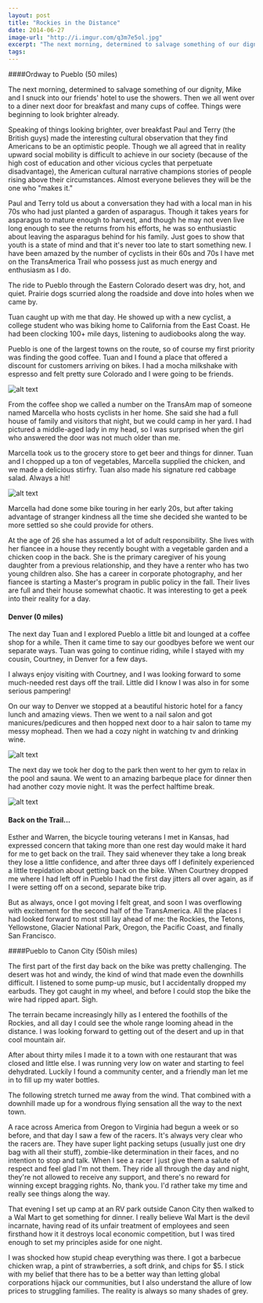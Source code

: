 ```yaml
---
layout: post
title: "Rockies in the Distance"
date: 2014-06-27
image-url: "http://i.imgur.com/q3m7e5ol.jpg"
excerpt: "The next morning, determined to salvage something of our dignity, Mike and I snuck into our friends' hotel to use the showers. Then we all went over to a diner next door for breakfast and many cups of coffee. Things were beginning to look brighter already. Speaking of things looking brighter, over breakfast Paul and Terry (the British guys) made the interesting cultural observation that they find Americans to be an optimistic people."
tags:
---
```


####Ordway to Pueblo (50 miles)

The next morning, determined to salvage something of our dignity, Mike and I snuck into our friends' hotel to use the showers. Then we all went over to a diner next door for breakfast and many cups of coffee. Things were beginning to look brighter already.

Speaking of things looking brighter, over breakfast Paul and Terry (the British guys) made the interesting cultural observation that they find Americans to be an optimistic people. Though we all agreed that in reality upward social mobility is difficult to achieve in our society (because of the high cost of education and other vicious cycles that perpetuate disadvantage), the American cultural narrative champions stories of people rising above their circumstances. Almost everyone believes they will be the one who "makes it." 

Paul and Terry told us about a conversation they had with a local man in his 70s who had just planted a garden of asparagus. Though it takes years for asparagus to mature enough to harvest, and though he may not even live long enough to see the returns from his efforts, he was so enthusiastic about leaving the asparagus behind for his family. Just goes to show that youth is a state of mind and that it's never too late to start something new. I have been amazed by the number of cyclists in their 60s and 70s I have met on the TransAmerica Trail who possess just as much energy and enthusiasm as I do.

The ride to Pueblo through the Eastern Colorado desert was dry, hot, and quiet. Prairie dogs scurried along the roadside and dove into holes when we came by. 

Tuan caught up with me that day. He showed up with a new cyclist, a college student who was biking home to California from the East Coast. He had been clocking 100+ mile days, listening to audiobooks along the way. 

Pueblo is one of the largest towns on the route, so of course my first priority was finding the good coffee. Tuan and I found a place that offered a discount for customers arriving on bikes. I had a mocha milkshake with espresso and felt pretty sure Colorado and I were going to be friends.

![alt text](http://i.imgur.com/5LgfJoDl.jpg "At the coffee shop in Pueblo")

From the coffee shop we called a number on the TransAm map of someone named Marcella who hosts cyclists in her home. She said she had a full house of family and visitors that night, but we could camp in her yard. I had pictured a middle-aged lady in my head, so I was surprised when the girl who answered the door was not much older than me.

Marcella took us to the grocery store to get beer and things for dinner. Tuan and I chopped up a ton of vegetables, Marcella supplied the chicken, and we made a delicious stirfry. Tuan also made his signature red cabbage salad. Always a hit!

![alt text](http://i.imgur.com/33LUPG4l.jpg "Dinner at Marcella's house")

Marcella had done some bike touring in her early 20s, but after taking advantage of stranger kindness all the time she decided she wanted to be more settled so she could provide for others. 

At the age of 26 she has assumed a lot of adult responsibility. She lives with her fiancee in a house they recently bought with a vegetable garden and a chicken coop in the back. She is the primary caregiver of his young daughter from a previous relationship, and they have a renter who has two young children also. She has a career in corporate photography, and her fiancee is starting a Master's program in public policy in the fall. Their lives are full and their house somewhat chaotic. It was interesting to get a peek into their reality for a day.

#### Denver (0 miles)

The next day Tuan and I explored Pueblo a little bit and lounged at a coffee shop for a while. Then it came time to say our goodbyes before we went our separate ways. Tuan was going to continue riding, while I stayed with my cousin, Courtney, in Denver for a few days. 

I always enjoy visiting with Courtney, and I was looking forward to some much-needed rest days off the trail. Little did I know I was also in for some serious pampering! 

On our way to Denver we stopped at a beautiful historic hotel for a fancy lunch and amazing views. Then we went to a nail salon and got manicures/pedicures and then hopped next door to a hair salon to tame my messy mophead. Then we had a cozy night in watching tv and drinking wine.

![alt text](http://i.imgur.com/fHwJn3vl.jpg "Manicures")

The next day we took her dog to the park then went to her gym to relax in the pool and sauna. We went to an amazing barbeque place for dinner then had another cozy movie night. It was the perfect halftime break.

![alt text](http://i.imgur.com/YgAwHL5l.jpg "Oh my gosh, so delicious")

#### Back on the Trail...

Esther and Warren, the bicycle touring veterans I met in Kansas, had expressed concern that taking more than one rest day would make it hard for me to get back on the trail. They said whenever they take a long break they lose a little confidence, and after three days off I definitely experienced a little trepidation about getting back on the bike. When Courtney dropped me where I had left off in Pueblo I had the first day jitters all over again, as if I were setting off on a second, separate bike trip.

But as always, once I got moving I felt great, and soon I was overflowing with excitement for the second half of the TransAmerica. All the places I had looked forward to most still lay ahead of me: the Rockies, the Tetons, Yellowstone, Glacier National Park, Oregon, the Pacific Coast, and finally San Francisco.

####Pueblo to Canon City (50ish miles)

The first part of the first day back on the bike was pretty challenging. The desert was hot and windy, the kind of wind that made even the downhills difficult. I listened to some pump-up music, but I accidentally dropped my earbuds. They got caught in my wheel, and before I could stop the bike the wire had ripped apart. Sigh.

The terrain became increasingly hilly as I entered the foothills of the Rockies, and all day I could see the whole range looming ahead in the distance. I was looking forward to getting out of the desert and up in that cool mountain air.

After about thirty miles I made it to a town with one restaurant that was closed and little else. I was running very low on water and starting to feel dehydrated. Luckily I found a community center, and a friendly man let me in to fill up my water bottles. 

The following stretch turned me away from the wind. That combined with a downhill made up for a wondrous flying sensation all the way to the next town. 

A race across America from Oregon to Virginia had begun a week or so before, and that day I saw a few of the racers. It's always very clear who the racers are. They have super light packing setups (usually just one dry bag with all their stuff), zombie-like determination in their faces, and no intention to stop and talk. When I see a racer I just give them a salute of respect and feel glad I'm not them. They ride all through the day and night, they're not allowed to receive any support, and there's no reward for winning except bragging rights. No, thank you. I'd rather take my time and really see things along the way.

That evening I set up camp at an RV park outside Canon City then walked to a Wal Mart to get something for dinner. I really believe Wal Mart is the devil incarnate, having read of its unfair treatment of employees and seen firsthand how it it destroys local economic competition, but I was tired enough to set my principles aside for one night. 

I was shocked how stupid cheap everything was there. I got a barbecue chicken wrap, a pint of strawberries, a soft drink, and chips for $5. I stick with my belief that there has to be a better way than letting global corporations hijack our communities, but I also understand the allure of low prices to struggling families. The reality is always so many shades of grey.
